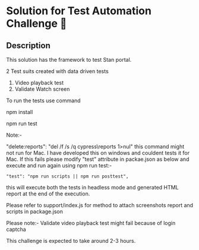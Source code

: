 # Solution for Test Automation Challenge 🔄
 
## Description
 
This solution has the framework to test Stan portal.
 
2 Test suits created with data driven tests
1) Video playback test
2) Validate Watch screen

To run the tests use command

npm install 

npm run  test

Note:-

"delete:reports": "del /f /s /q cypress\\reports 1>nul" this command might not run for Mac. I have developed this on windows and couldent tests it for Mac.
If this fails please modify "test" attribute in packae.json as below and execute and run again using npm run test:-

    "test": "npm run scripts || npm run posttest",


this will execute both the tests in headless mode and generated HTML report at the end of the execution.

Please refer to support/index.js for method to attach screenshots report and  scripts in package.json

Please note:- Validate video playback test might fail because of login captcha
 
This challenge is expected to take around 2-3 hours.
 

